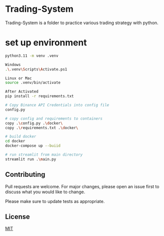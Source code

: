 # Trading-System

Trading-System is a folder to practice various trading strategy with python.

# set up environment

```bash
python3.11 -m venv .venv 

Windows
.\.venv\Scripts\Activate.ps1

Linux or Mac
source .venv/bin/activate

After Activated
pip install -r requirements.txt

# Copy Binance API Credentials into config file
config.py

# copy config and requirements to containers
copy .\config.py .\docker\
copy .\requirements.txt .\docker\

# build docker 
cd docker
docker-compose up --buiid

# run streamlit from main directory
streamlit run .\main.py


```

## Contributing

Pull requests are welcome. For major changes, please open an issue first
to discuss what you would like to change.

Please make sure to update tests as appropriate.

## License

[MIT](https://choosealicense.com/licenses/mit/)